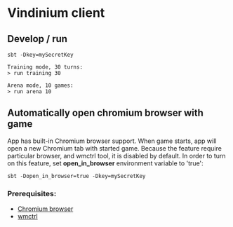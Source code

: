 # Vindinium client

## Develop / run

```
sbt -Dkey=mySecretKey

Training mode, 30 turns:
> run training 30

Arena mode, 10 games:
> run arena 10
```


## Automatically open chromium browser with game
App has built-in Chromium browser support. When game starts, app will open a new Chromium tab with started game.
Because the feature require particular browser, and wmctrl tool, it is disabled by default.
In order to turn on this feature, set **open_in_browser** environment variable to 'true':
```
sbt -Dopen_in_browser=true -Dkey=mySecretKey 
```

### Prerequisites:
* [Chromium browser](https://www.chromium.org/Home)
* [wmctrl](https://sites.google.com/site/tstyblo/wmctrl)
